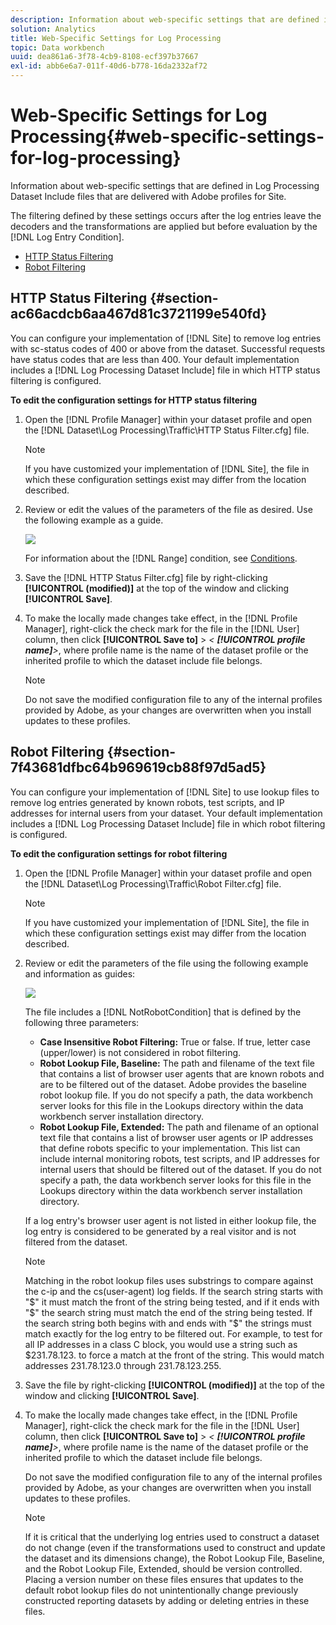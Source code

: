 ```yaml
---
description: Information about web-specific settings that are defined in Log Processing Dataset Include files that are delivered with Adobe profiles for Site.
solution: Analytics
title: Web-Specific Settings for Log Processing
topic: Data workbench
uuid: dea861a6-3f78-4cb9-8108-ecf397b37667
exl-id: abb6e6a7-011f-40d6-b778-16da2332af72
---
```

# Web-Specific Settings for Log Processing{#web-specific-settings-for-log-processing}

Information about web-specific settings that are defined in Log Processing Dataset Include files that are delivered with Adobe profiles for Site.

 The filtering defined by these settings occurs after the log entries leave the decoders and the transformations are applied but before evaluation by the [!DNL Log Entry Condition].

* [HTTP Status Filtering](../../../home/c-dataset-const-proc/c-config-web-data/c-web-spec-log-proc.md#section-ac66acdcb6aa467d81c3721199e540fd) 
* [Robot Filtering](../../../home/c-dataset-const-proc/c-config-web-data/c-web-spec-log-proc.md#section-7f43681dfbc64b969619cb88f97d5ad5)

## HTTP Status Filtering {#section-ac66acdcb6aa467d81c3721199e540fd}

You can configure your implementation of [!DNL Site] to remove log entries with sc-status codes of 400 or above from the dataset. Successful requests have status codes that are less than 400. Your default implementation includes a [!DNL Log Processing Dataset Include] file in which HTTP status filtering is configured.

**To edit the configuration settings for HTTP status filtering**

1. Open the [!DNL Profile Manager] within your dataset profile and open the [!DNL Dataset\Log Processing\Traffic\HTTP Status Filter.cfg] file.

   >[!NOTE]
   >
   >If you have customized your implementation of [!DNL Site], the file in which these configuration settings exist may differ from the location described.

1. Review or edit the values of the parameters of the file as desired. Use the following example as a guide.

   ![](assets/cfg_WebParameters_HTTPStatusFilter.png)

   For information about the [!DNL Range] condition, see [Conditions](../../../home/c-dataset-const-proc/c-conditions/c-abt-cond.md). 

1. Save the [!DNL HTTP Status Filter.cfg] file by right-clicking **[!UICONTROL (modified)]** at the top of the window and clicking **[!UICONTROL Save]**. 

1. To make the locally made changes take effect, in the [!DNL Profile Manager], right-click the check mark for the file in the [!DNL User] column, then click **[!UICONTROL Save to]** > *< **[!UICONTROL profile name]**>*, where profile name is the name of the dataset profile or the inherited profile to which the dataset include file belongs.

   >[!NOTE]
   >
   >Do not save the modified configuration file to any of the internal profiles provided by Adobe, as your changes are overwritten when you install updates to these profiles.

## Robot Filtering {#section-7f43681dfbc64b969619cb88f97d5ad5}

You can configure your implementation of [!DNL Site] to use lookup files to remove log entries generated by known robots, test scripts, and IP addresses for internal users from your dataset. Your default implementation includes a [!DNL Log Processing Dataset Include] file in which robot filtering is configured.

**To edit the configuration settings for robot filtering**

1. Open the [!DNL Profile Manager] within your dataset profile and open the [!DNL Dataset\Log Processing\Traffic\Robot Filter.cfg] file.

   >[!NOTE]
   >
   >If you have customized your implementation of [!DNL Site], the file in which these configuration settings exist may differ from the location described.

1. Review or edit the parameters of the file using the following example and information as guides:

   ![](assets/cfg_WebParameters_RobotFilter.png)

   The file includes a [!DNL NotRobotCondition] that is defined by the following three parameters:

    * **Case Insensitive Robot Filtering:** True or false. If true, letter case (upper/lower) is not considered in robot filtering. 
    * **Robot Lookup File, Baseline:** The path and filename of the text file that contains a list of browser user agents that are known robots and are to be filtered out of the dataset. Adobe provides the baseline robot lookup file. If you do not specify a path, the data workbench server looks for this file in the Lookups directory within the data workbench server installation directory. 
    * **Robot Lookup File, Extended:** The path and filename of an optional text file that contains a list of browser user agents or IP addresses that define robots specific to your implementation. This list can include internal monitoring robots, test scripts, and IP addresses for internal users that should be filtered out of the dataset. If you do not specify a path, the data workbench server looks for this file in the Lookups directory within the data workbench server installation directory.

   If a log entry's browser user agent is not listed in either lookup file, the log entry is considered to be generated by a real visitor and is not filtered from the dataset.

   >[!NOTE]
   >
   >Matching in the robot lookup files uses substrings to compare against the c-ip and the cs(user-agent) log fields. If the search string starts with "$" it must match the front of the string being tested, and if it ends with "$" the search string must match the end of the string being tested. If the search string both begins with and ends with "$" the strings must match exactly for the log entry to be filtered out. For example, to test for all IP addresses in a class C block, you would use a string such as $231.78.123. to force a match at the front of the string. This would match addresses 231.78.123.0 through 231.78.123.255.

1. Save the file by right-clicking **[!UICONTROL (modified)]** at the top of the window and clicking **[!UICONTROL Save]**. 

1. To make the locally made changes take effect, in the [!DNL Profile Manager], right-click the check mark for the file in the [!DNL User] column, then click **[!UICONTROL Save to]** > *< **[!UICONTROL profile name]**>*, where profile name is the name of the dataset profile or the inherited profile to which the dataset include file belongs.

   Do not save the modified configuration file to any of the internal profiles provided by Adobe, as your changes are overwritten when you install updates to these profiles.

   >[!NOTE]
   >
   >If it is critical that the underlying log entries used to construct a dataset do not change (even if the transformations used to construct and update the dataset and its dimensions change), the Robot Lookup File, Baseline, and the Robot Lookup File, Extended, should be version controlled. Placing a version number on these files ensures that updates to the default robot lookup files do not unintentionally change previously constructed reporting datasets by adding or deleting entries in these files.
